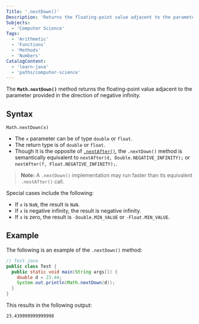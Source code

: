 ```yaml
---
Title: '.nextDown()'
Description: 'Returns the floating-point value adjacent to the parameter provided in the direction of negative infinity.'
Subjects:
  - 'Computer Science'
Tags:
  - 'Arithmetic'
  - 'Functions'
  - 'Methods'
  - 'Numbers'
CatalogContent:
  - 'learn-java'
  - 'paths/computer-science'
---
```


The **`Math.nextDown()`** method returns the floating-point value adjacent to the parameter provided in the direction of negative infinity.

## Syntax

```pseudo
Math.nextDown(x)
```

- The `x` parameter can be of type `double` or `float`.
- The return type is of `double` or `float`.
- Though it is the opposite of [`.nextAfter()`](https://www.codecademy.com/resources/docs/java/math-methods/nextAfter), the `.nextDown()` method is semantically equivalent to `nextAfter(d, Double.NEGATIVE_INFINITY);` or `nextAfter(f, Float.NEGATIVE_INFINITY);`.

> **Note:** A `.nextDown()` implementation may run faster than its equivalent `.nextAfter()` call.

Special cases include the following:

- If `x` is `NaN`, the result is `NaN`.
- If `x` is negative infinity, the result is negative infinity.
- If `x` is zero, the result is `-Double.MIN_VALUE` or `-Float.MIN_VALUE`.

## Example

The following is an example of the `.nextDown()` method:

```java
// Test.java
public class Test {
  public static void main(String args[]) {
    double d = 23.44;
    System.out.println(Math.nextDown(d));
  }
}
```

This results in the following output:

```shell
23.439999999999998
```

